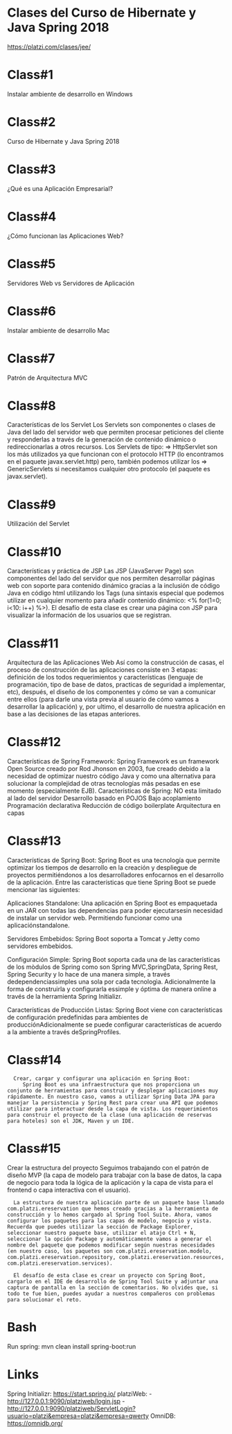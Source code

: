 # Clases del Curso de Hibernate y Java Spring 2018
   https://platzi.com/clases/jee/
# Class#1
   Instalar ambiente de desarrollo en Windows
# Class#2
   Curso de Hibernate y Java Spring 2018
# Class#3
   ¿Qué es una Aplicación Empresarial?
# Class#4
   ¿Cómo funcionan las Aplicaciones Web?
# Class#5
   Servidores Web vs Servidores de Aplicación
# Class#6
   Instalar ambiente de desarrollo Mac
# Class#7
   Patrón de Arquitectura MVC
# Class#8
   Características de los Servlet
      Los Servlets son componentes o clases de Java del lado del servidor web que permiten procesar peticiones del cliente y responderlas a través de la generación de contenido dinámico o redireccionarlas a otros recursos. Los Servlets de tipo:
         => HttpServlet son los más utilizados ya que funcionan con el protocolo HTTP (lo encontramos en el paquete javax.servlet.http) pero, también podemos utilizar los
         => GenericServlets si necesitamos cualquier otro protocolo (el paquete es javax.servlet).
# Class#9
   Utilización del Servlet
# Class#10
   Características y práctica de JSP
   Las JSP (JavaServer Page) son componentes del lado del servidor que nos permiten desarrollar páginas web con soporte para contenido dinámico gracias a la inclusión de código Java en código html utilizando los Tags (una sintaxis especial que podemos utilizar en cualquier momento para añadir contenido dinámico: <% for(1=0; i<10: i++) %>).
   El desafío de esta clase es crear una página con JSP para visualizar la información de los usuarios que se registran.
# Class#11
   Arquitectura de las Aplicaciones Web
   Así como la construcción de casas, el proceso de construcción de las aplicaciones consiste en 3 etapas: definición de los todos requerimientos y características (lenguaje de programación, tipo de base de datos, practicas de seguridad a implementar, etc), después, el diseño de los componentes y cómo se van a comunicar entre ellos (para darle una vista previa al usuario de cómo vamos a desarrollar la aplicación) y, por ultimo, el desarrollo de nuestra aplicación en base a las decisiones de las etapas anteriores.
# Class#12
   Características de Spring Framework:
      Spring Framework es un framework Open Source creado por Rod Jhonson en 2003, fue creado debido a la necesidad de optimizar nuestro código Java y como una alternativa para solucionar la complejidad de otras tecnologías más pesadas en ese momento (especialmente EJB).
   Características de Spring:
      NO esta limitado al lado del servidor
      Desarrollo basado en POJOS
      Bajo acoplamiento
      Programación declarativa
      Reducción de código boilerplate
      Arquitectura en capas
# Class#13
   Características de Spring Boot:
      Spring Boot es una tecnología que permite optimizar los tiempos de desarrollo en la creación y despliegue de proyectos permitiéndonos a los desarrolladores enfocarnos en el desarrollo de la aplicación. Entre las características que tiene Spring Boot se puede mencionar las siguientes:

   Aplicaciones Standalone:
      Una aplicación en Spring Boot es empaquetada en un JAR con todas las dependencias para poder ejecutarsesin          necesidad de instalar un servidor web. Permitiendo funcionar como una aplicaciónstandalone.

   Servidores Embebidos:
      Spring Boot soporta a Tomcat y Jetty como servidores embebidos.

   Configuración Simple:
      Spring Boot soporta cada una de las características de los mòdulos de Spring como son Spring MVC,SpringData,          Spring Rest, Spring Security y lo hace de una manera simple, a través dedependenciassimples una sola por cada          tecnologìa. Adicionalmente la forma de construirla y configurarla essimple y óptima de manera online a través         de la herramienta Spring Initializr.

   Características de Producción Listas:
      Spring Boot viene con características de configuración predefinidas para ambientes de producciónAdicionalmente        se puede configurar características de acuerdo a la ambiente a través deSpringProfiles.
# Class#14
      Crear, cargar y configurar una aplicación en Spring Boot:
         Spring Boot es una infraestructura que nos proporciona un conjunto de herramientas para construir y desplegar aplicaciones muy rápidamente. En nuestro caso, vamos a utilizar Spring Data JPA para manejar la persistencia y Spring Rest para crear una API que podemos utilizar para interactuar desde la capa de vista. Los requerimientos para construir el proyecto de la clase (una aplicación de reservas para hoteles) son el JDK, Maven y un IDE.
# Class#15
   Crear la estructura del proyecto
      Seguimos trabajando con el patrón de diseño MVP (la capa de modelo para trabajar con la base de datos, la capa de negocio para toda la lógica de la aplicación y la capa de vista para el frontend o capa interactiva con el usuario).

      La estructura de nuestra aplicación parte de un paquete base llamado com.platzi.ereservation que hemos creado gracias a la herramienta de construcción y lo hemos cargado al Spring Tool Suite. Ahora, vamos configurar los paquetes para las capas de modelo, negocio y vista. Recuerda que puedes utilizar la sección de Package Explorer, seleccionar nuestro paquete base, utilizar el atajo Ctrl + N, seleccionar la opción Package y automáticamente vamos a generar el nombre del paquete que podemos modificar según nuestras necesidades (en nuestro caso, los paquetes son com.platzi.ereservation.modelo, com.platzi.ereservation.repository, com.platzi.ereservation.resources, com.platzi.ereservation.services).

      El desafío de esta clase es crear un proyecto con Spring Boot, cargarlo en el IDE de desarrollo de Spring Tool Suite y adjuntar una captura de pantalla en la sección de comentarios. No olvides que, si todo te fue bien, puedes ayudar a nuestros compañeros con problemas para solucionar el reto.
# Bash
   Run spring:
      mvn clean install spring-boot:run
# Links
   Spring Initializr:
      https://start.spring.io/
   platziWeb:
      - http://127.0.0.1:9090/platziweb/login.jsp
      - http://127.0.0.1:9090/platziweb/ServletLogin?usuario=platzi&empresa=platzi&empresa=qwerty
   OmniDB:
      https://omnidb.org/